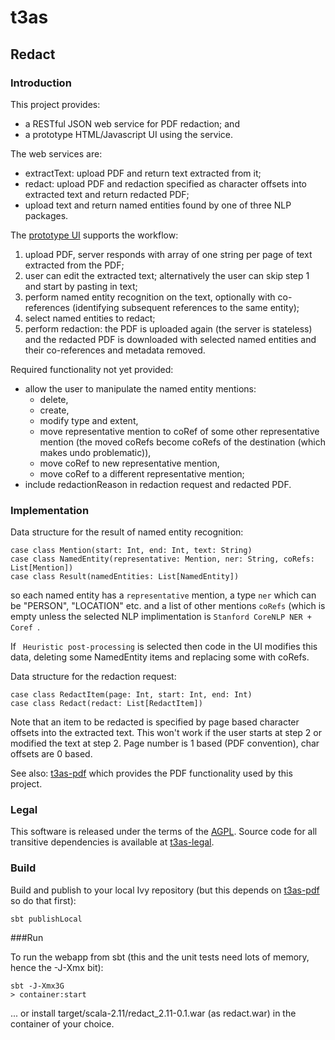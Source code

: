 # t3as

## Redact

### Introduction

This project provides:
- a RESTful JSON web service for PDF redaction; and
- a prototype HTML/Javascript UI using the service.

The web services are:
- extractText: upload PDF and return text extracted from it;
- redact: upload PDF and redaction specified as character offsets into extracted text and return redacted PDF;
- upload text and return named entities found by one of three NLP packages.

The [prototype UI](http://redaction.research.nicta.com.au:8080/redact/ui.html) supports the workflow:

1. upload PDF, server responds with array of one string per page of text extracted from the PDF;
2. user can edit the extracted text; alternatively the user can skip step 1 and start by pasting in text;
3. perform named entity recognition on the text, optionally with co-references (identifying subsequent references to the same entity);
4. select named entities to redact;
5. perform redaction: the PDF is uploaded again (the server is stateless) and the redacted PDF is downloaded with selected named entities and their co-references and metadata removed.

Required functionality not yet provided:
- allow the user to manipulate the named entity mentions:
  - delete,
  - create,
  - modify type and extent,
  - move representative mention to coRef of some other representative mention (the moved coRefs become coRefs of the destination (which makes undo problematic)),
  - move coRef to new representative mention,
  - move coRef to a different representative mention;
- include redactionReason in redaction request and redacted PDF.

### Implementation

Data structure for the result of named entity recognition:
    
    case class Mention(start: Int, end: Int, text: String)
    case class NamedEntity(representative: Mention, ner: String, coRefs: List[Mention])
    case class Result(namedEntities: List[NamedEntity])
so each named entity has a `representative` mention, a type `ner` which can be "PERSON", "LOCATION" etc. and a list of other mentions `coRefs` (which is empty unless the selected NLP implimentation is `Stanford CoreNLP NER + Coref `.

If ` Heuristic post-processing` is selected then code in the UI modifies this data, deleting some NamedEntity items and replacing some with coRefs.

Data structure for the redaction request:

    case class RedactItem(page: Int, start: Int, end: Int)
    case class Redact(redact: List[RedactItem])
Note that an item to be redacted is specified by page based character offsets into the extracted text. This won't work if the user starts at step 2 or modified the text at step 2. Page number is 1 based (PDF convention), char offsets are 0 based.


See also: [t3as-pdf](https://github.com/NICTA/t3as-pdf) which provides the PDF functionality used by this project.

### Legal

This software is released under the terms of the [AGPL](http://www.gnu.org/licenses/agpl-3.0.en.html). Source code for all transitive dependencies is available at [t3as-legal](https://github.com/NICTA/t3as-legal).

### Build

 Build and publish to your local Ivy repository (but this depends on  [t3as-pdf](https://github.com/NICTA/t3as-pdf) so do that first):
 
    sbt publishLocal

###Run

To run the webapp from sbt (this and the unit tests need lots of memory, hence the -J-Xmx bit):

    sbt -J-Xmx3G
    > container:start
    
... or install target/scala-2.11/redact_2.11-0.1.war (as redact.war) in the container of your choice.


